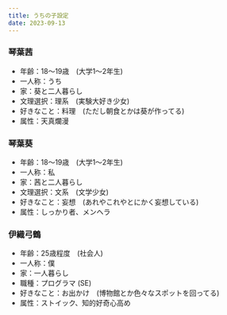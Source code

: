 ```yaml
---
title: うちの子設定
date: 2023-09-13
---
```


### 琴葉茜
- 年齢：18～19歳　(大学1～2年生)
- 一人称：うち
- 家：葵と二人暮らし
- 文理選択：理系　(実験大好き少女)
- 好きなこと：料理　(ただし朝食とかは葵が作ってる)
- 属性：天真爛漫

### 琴葉葵
- 年齢：18～19歳　(大学1～2年生)
- 一人称：私
- 家：茜と二人暮らし
- 文理選択：文系　(文学少女)
- 好きなこと：妄想　(あれやこれやとにかく妄想している)
- 属性：しっかり者、メンヘラ

### 伊織弓鶴
- 年齢：25歳程度　(社会人)
- 一人称：僕
- 家：一人暮らし
- 職種：プログラマ (SE)
- 好きなこと：お出かけ　(博物館とか色々なスポットを回ってる)
- 属性：ストイック、知的好奇心高め

